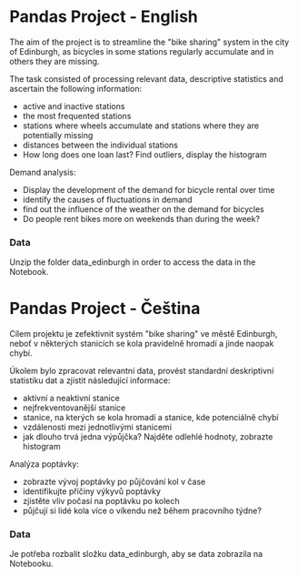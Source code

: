 # Pandas Project - English

The aim of the project is to streamline the "bike sharing" system in the city of Edinburgh, as bicycles in some stations regularly accumulate and in others they are missing.

The task consisted of processing relevant data, descriptive statistics and ascertain the following information:
- active and inactive stations
- the most frequented stations
- stations where wheels accumulate and stations where they are potentially missing
- distances between the individual stations
- How long does one loan last? Find outliers, display the histogram

Demand analysis:
- Display the development of the demand for bicycle rental over time
- identify the causes of fluctuations in demand
- find out the influence of the weather on the demand for bicycles 
- Do people rent bikes more on weekends than during the week?

### Data
Unzip the folder data_edinburgh in order to access the data in the Notebook.

# Pandas Project - Čeština

Cílem projektu je zefektivnit systém "bike sharing" ve městě Edinburgh, neboť v některých stanicích se kola pravidelně hromadí a jinde naopak chybí. 

Úkolem bylo zpracovat relevantní data, provést standardní deskriptivní statistiku dat a zjistit následující informace:

- aktivní a neaktivní stanice
- nejfrekventovanější stanice
- stanice, na kterých se kola hromadí a stanice, kde potenciálně chybí
- vzdálenosti mezi jednotlivými stanicemi
- jak dlouho trvá jedna výpůjčka? Najděte odlehlé hodnoty, zobrazte histogram

Analýza poptávky:
- zobrazte vývoj poptávky po půjčování kol v čase
- identifikujte příčiny výkyvů poptávky
- zjistěte vliv počasí na poptávku po kolech
- půjčují si lidé kola více o víkendu než během pracovního týdne?

### Data
Je potřeba rozbalit složku data_edinburgh, aby se data zobrazila na Notebooku.
